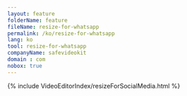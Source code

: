 ```yaml
---
layout: feature
folderName: feature
fileName: resize-for-whatsapp
permalink: /ko/resize-for-whatsapp
lang: ko
tool: resize-for-whatsapp
companyName: safevideokit
domain : com
nobox: true
---
```


{% include VideoEditorIndex/resizeForSocialMedia.html %}

   